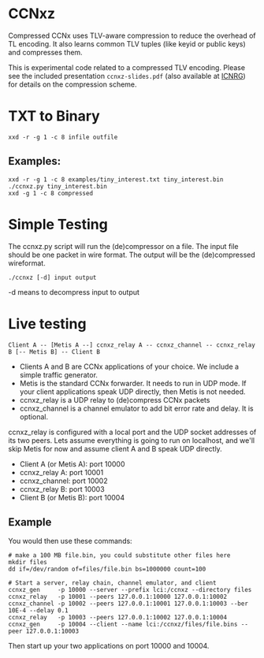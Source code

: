 # CCNxz
Compressed CCNx uses TLV-aware compression to reduce the overhead of TL encoding.
It also learns common TLV tuples (like keyid or public keys) and compresses them.

This is experimental code related to a compressed TLV encoding.  Please see the
included presentation `ccnxz-slides.pdf` (also available at 
[ICNRG](https://datatracker.ietf.org/meeting/interim-2016-icnrg-02/materials/slides-interim-2016-icnrg-2-7))
for details on the compression scheme.

# TXT to Binary
    xxd -r -g 1 -c 8 infile outfile

## Examples: 

    xxd -r -g 1 -c 8 examples/tiny_interest.txt tiny_interest.bin
    ./ccnxz.py tiny_interest.bin
    xxd -g 1 -c 8 compressed
	
	
# Simple Testing
The ccnxz.py script will run the (de)compressor on a file. The input file should be one packet
in wire format.  The output will be the (de)compressed wireformat.

    ./ccnxz [-d] input output

-d means to decompress input to output

# Live testing

    Client A -- [Metis A --] ccnxz_relay A -- ccnxz_channel -- ccnxz_relay B [-- Metis B] -- Client B

- Clients A and B are CCNx applications of your choice.  We include a simple traffic generator.
- Metis is the standard CCNx forwarder.  It needs to run in UDP mode.  If your
  client applications speak UDP directly, then Metis is not needed.
- ccnxz_relay is a UDP relay to (de)compress CCNx packets
- ccnxz_channel is a channel emulator to add bit error rate and delay.
  It is optional.

ccnxz_relay is configured with a local port and the UDP socket addresses of its
two peers.  Lets assume everything is going to run on localhost, and we'll skip
Metis for now and assume client A and B speak UDP directly.

* Client A (or Metis A): port 10000
* ccnxz_relay A: port 10001
* ccnxz_channel: port 10002
* ccnxz_relay B: port 10003
* Client B (or Metis B): port 10004

## Example
You would then use these commands:

    # make a 100 MB file.bin, you could substitute other files here
    mkdir files
    dd if=/dev/random of=files/file.bin bs=1000000 count=100
    
    # Start a server, relay chain, channel emulator, and client
    ccnxz_gen     -p 10000 --server --prefix lci:/ccnxz --directory files
    ccnxz_relay   -p 10001 --peers 127.0.0.1:10000 127.0.0.1:10002
    ccnxz_channel -p 10002 --peers 127.0.0.1:10001 127.0.0.1:10003 --ber 10E-4 --delay 0.1
    ccnxz_relay   -p 10003 --peers 127.0.0.1:10002 127.0.0.1:10004
    ccnxz_gen     -p 10004 --client --name lci:/ccnxz/files/file.bins --peer 127.0.0.1:10003

Then start up your two applications on port 10000 and 10004.
